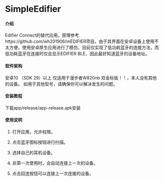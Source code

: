 # SimpleEdifier

#### 介绍
Edifier Connect的替代应用，原理参考https://github.com/wh201906/mEDIFIER项目。由于其界面在安卓设备上使用不太方便，使用安卓原生应用进行了模仿。目前仅实现了低功耗蓝牙的连接方法，而低功耗蓝牙在连接时仅会显示EDIFIER BLE，因此最好知道蓝牙的设备地址。

#### 软件架构
安卓10 （SDK 29）以上
仅适用于漫步者W820nb 双金标版！！，本人没有其他的设备。
如用于其他型号，请确保你可以解决发生的问题。


#### 安装教程

下载app/release/app-release.apk安装

#### 使用说明

1.  打开应用，允许权限。
2.  点击蓝牙图标按钮进行扫描。
3.  选择自己的耳机设备。

4.  非第一次使用时，会自动连接上一次的设备。
5.  点击回连按钮可以连接上一次连接的设备。


